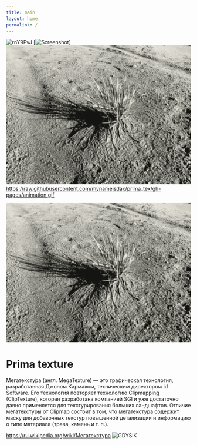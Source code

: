 ```yaml
---
title: main
layout: home
permalink: /
---
```


![rnY9PvJ](https://user-images.githubusercontent.com/84326564/118566593-d60dfa00-b77c-11eb-822d-8fa371e5825d.gif)
[<img src="https://user-images.githubusercontent.com/84326564/118566593-d60dfa00-b77c-11eb-822d-8fa371e5825d.gif" width="350" title="Screenshot">]
<img src="https://raw.githubusercontent.com/mynameisdax/prima_tex/gh-pages/animation.gif" width="550" title="Screenshot">
https://raw.githubusercontent.com/mynameisdax/prima_tex/gh-pages/animation.gif


<img src="https://raw.githubusercontent.com/mynameisdax/prima_tex/gh-pages/animation.gif" width="550" title="locomotion">

# Prima texture

Мегатексту́ра (англ. MegaTexture) — это графическая технология, разработанная Джоном Кармаком, техническим директором id Software. Его технология повторяет технологию Clipmapping (ClipTexture), которая разработана компанией SGI и уже достаточно давно применяется для текстурирования больших ландшафтов. Отличие мегатекстуры от Clipmap состоит в том, что мегатекстура содержит маску для добавочных текстур повышенной детализации и информацию о типе материала 
(трава, камень и т. п.).

https://ru.wikipedia.org/wiki/Мегатекстура
![GDYSiK](https://user-images.githubusercontent.com/84326564/118567370-5bde7500-b77e-11eb-842a-ee641d4a6cb6.png)
